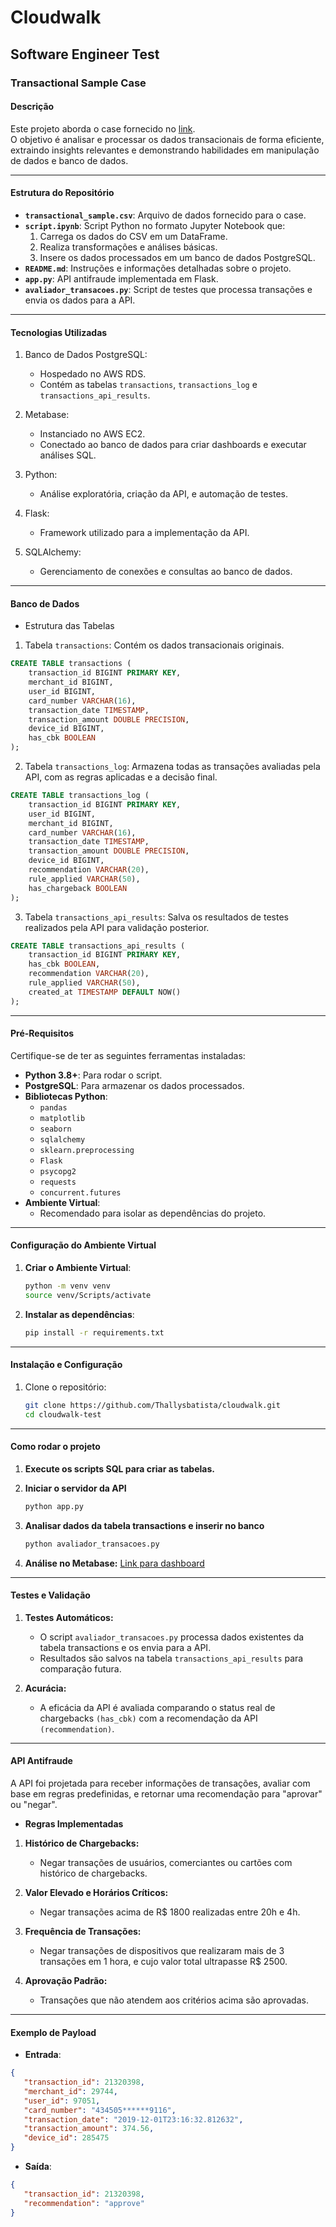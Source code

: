 # Cloudwalk

## Software Engineer Test

### Transactional Sample Case

#### Descrição

Este projeto aborda o case fornecido no [link](https://gist.github.com/cloudwalk-tests/76993838e65d7e0f988f40f1b1909c97#file-transactional-sample-csv).  
O objetivo é analisar e processar os dados transacionais de forma eficiente, extraindo insights relevantes e demonstrando habilidades em manipulação de dados e banco de dados.

---

#### Estrutura do Repositório

- **`transactional_sample.csv`**: Arquivo de dados fornecido para o case.
- **`script.ipynb`**: Script Python no formato Jupyter Notebook que:
  1. Carrega os dados do CSV em um DataFrame.
  2. Realiza transformações e análises básicas.
  3. Insere os dados processados em um banco de dados PostgreSQL.
- **`README.md`**: Instruções e informações detalhadas sobre o projeto.
- **`app.py`**: API antifraude implementada em Flask.
- **`avaliador_transacoes.py`**: Script de testes que processa transações e envia os dados para a API.

---

#### Tecnologias Utilizadas

1. Banco de Dados PostgreSQL:
   * Hospedado no AWS RDS.
   * Contém as tabelas ``transactions``, ``transactions_log`` e ``transactions_api_results``.

2. Metabase:
   * Instanciado no AWS EC2.
   * Conectado ao banco de dados para criar dashboards e executar análises SQL.

3. Python:
   * Análise exploratória, criação da API, e automação de testes.

4. Flask:
   * Framework utilizado para a implementação da API.

5. SQLAlchemy:
   * Gerenciamento de conexões e consultas ao banco de dados.

---

#### Banco de Dados

- Estrutura das Tabelas
1. Tabela ``transactions``: Contém os dados transacionais originais.

```sql
CREATE TABLE transactions (
    transaction_id BIGINT PRIMARY KEY,
    merchant_id BIGINT,
    user_id BIGINT,
    card_number VARCHAR(16),
    transaction_date TIMESTAMP,
    transaction_amount DOUBLE PRECISION,
    device_id BIGINT,
    has_cbk BOOLEAN
);
```

2. Tabela ``transactions_log``: Armazena todas as transações avaliadas pela API, com as regras aplicadas e a decisão final.

```sql
CREATE TABLE transactions_log (
    transaction_id BIGINT PRIMARY KEY,
    user_id BIGINT,
    merchant_id BIGINT,
    card_number VARCHAR(16),
    transaction_date TIMESTAMP,
    transaction_amount DOUBLE PRECISION,
    device_id BIGINT,
    recommendation VARCHAR(20),
    rule_applied VARCHAR(50),
    has_chargeback BOOLEAN
);
```

3. Tabela ``transactions_api_results``: Salva os resultados de testes realizados pela API para validação posterior.

```sql
CREATE TABLE transactions_api_results (
    transaction_id BIGINT PRIMARY KEY,
    has_cbk BOOLEAN,
    recommendation VARCHAR(20),
    rule_applied VARCHAR(50),
    created_at TIMESTAMP DEFAULT NOW()
);
```

---

#### Pré-Requisitos

Certifique-se de ter as seguintes ferramentas instaladas:

- **Python 3.8+**: Para rodar o script.
- **PostgreSQL**: Para armazenar os dados processados.
- **Bibliotecas Python**:
  - `pandas`
  - `matplotlib`
  - `seaborn`
  - `sqlalchemy`
  - `sklearn.preprocessing`
  - `Flask`
  - `psycopg2`
  - `requests`
  - `concurrent.futures`  
- **Ambiente Virtual**:
   - Recomendado para isolar as dependências do projeto.

---

#### Configuração do Ambiente Virtual

1. **Criar o Ambiente Virtual**:
   ```bash
   python -m venv venv
   source venv/Scripts/activate
   ```

2. **Instalar as dependências**:
   ```bash
   pip install -r requirements.txt
   ```

---

#### Instalação e Configuração

1. Clone o repositório:
   ```bash
   git clone https://github.com/Thallysbatista/cloudwalk.git
   cd cloudwalk-test
   ```

---

#### Como rodar o projeto

1.  **Execute os scripts SQL para criar as tabelas.**

2. **Iniciar o servidor da API**
   ```bash
   python app.py
   ```

3. **Analisar dados da tabela transactions e inserir no banco**
   ```bash
   python avaliador_transacoes.py
   ```

4. **Análise no Metabase:**
   [Link para dashboard](http://18.117.137.2:3000/public/dashboard/461921e1-81d7-47ca-9abf-5e59f38400fb)

---

#### Testes e Validação

1. **Testes Automáticos:**
   - O script ``avaliador_transacoes.py`` processa dados existentes da tabela transactions e os envia para a API.
   - Resultados são salvos na tabela ``transactions_api_results`` para comparação futura.

2. **Acurácia:**
   - A eficácia da API é avaliada comparando o status real de chargebacks ``(has_cbk)`` com a recomendação da API ``(recommendation)``.

---

#### API Antifraude

A API foi projetada para receber informações de transações, avaliar com base em regras predefinidas, e retornar uma recomendação para "aprovar" ou "negar".

- **Regras Implementadas**

1. **Histórico de Chargebacks:**
   - Negar transações de usuários, comerciantes ou cartões com histórico de chargebacks.

2. **Valor Elevado e Horários Críticos:**
   - Negar transações acima de R$ 1800 realizadas entre 20h e 4h.

3. **Frequência de Transações:**
   - Negar transações de dispositivos que realizaram mais de 3 transações em 1 hora, e cujo valor total ultrapasse R$ 2500.

4. **Aprovação Padrão:**
   - Transações que não atendem aos critérios acima são aprovadas.

---

#### Exemplo de Payload

- **Entrada**:

```json
{
   "transaction_id": 21320398,
   "merchant_id": 29744,
   "user_id": 97051,
   "card_number": "434505******9116",
   "transaction_date": "2019-12-01T23:16:32.812632",
   "transaction_amount": 374.56,
   "device_id": 285475
}
```

- **Saída**:

```json
{
   "transaction_id": 21320398,
   "recommendation": "approve"
}
```

